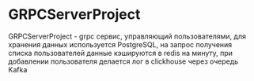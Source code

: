 # GRPCServerProject

GRPCServerProject - grpc сервис, управляющий пользователями, для хранения данных используется PostgreSQL, на запрос получения списка пользователей данные кэшируются в redis на минуту, при добавлении пользователя делается лог в clickhouse через очередь Kafka
